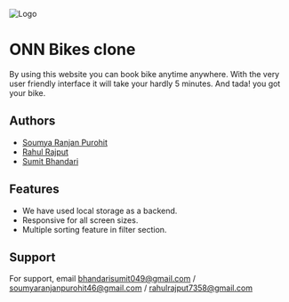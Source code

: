 
![Logo](https://media.glassdoor.com/sqll/1623474/onn-bikes-squarelogo-1527244510579.png
)

    
# ONN Bikes clone

By using this website you can book bike anytime anywhere. With the very user friendly interface it will take your hardly 5 minutes. And tada! you got your bike.

## Authors

- [Soumya Ranjan Purohit](https://github.com/cybervirus997)
- [Rahul Rajput](https://github.com/Rahul3105)
- [Sumit Bhandari](https://github.com/samy721)
 
## Features

- We have used local storage as a backend.
- Responsive for all screen sizes.
- Multiple sorting feature in filter section. 
## Support

For support, email bhandarisumit049@gmail.com / soumyaranjanpurohit46@gmail.com / rahulrajput7358@gmail.com
